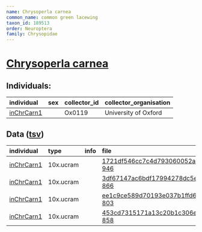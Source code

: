 ```yaml
---
name: Chrysoperla carnea
common_name: common green lacewing
taxon_id: 189513
order: Neuroptera
family: Chrysopidae
---
```


# [Chrysoperla carnea](https://www.ebi.ac.uk/ena/data/taxonomy/v1/taxon/tax-id/189513)

## Individuals:

| individual | sex | collector_id | collector_organisation |
| :--------- | :-: | :----------- | :--------------------- |
| [inChrCarn1](inChrCarn1.md) |  | Ox0119 | University of Oxford |

## Data ([tsv](Chrysoperla_carnea_data.tsv))

| individual | type | info | file |
| :--------- | :--- | :--- | :--- |
| [inChrCarn1](inChrCarn1.md) | 10x.ucram |  | [1721df546cc7c4d793060052a2367fa6-946](https://darwin.cog.sanger.ac.uk/insects/Chrysoperla_carnea/inChrCarn1/genomic_data/10x/33772_7%231.cram) |
| [inChrCarn1](inChrCarn1.md) | 10x.ucram |  | [3df67147ac6bdf17994278dc5e4b10db-866](https://darwin.cog.sanger.ac.uk/insects/Chrysoperla_carnea/inChrCarn1/genomic_data/10x/33772_7%232.cram) |
| [inChrCarn1](inChrCarn1.md) | 10x.ucram |  | [ee1c9ce589d70193e037b1ffd699e730-803](https://darwin.cog.sanger.ac.uk/insects/Chrysoperla_carnea/inChrCarn1/genomic_data/10x/33772_7%233.cram) |
| [inChrCarn1](inChrCarn1.md) | 10x.ucram |  | [453cd7315171a13c20b1c306e8b5e3e8-858](https://darwin.cog.sanger.ac.uk/insects/Chrysoperla_carnea/inChrCarn1/genomic_data/10x/33772_7%234.cram) |

